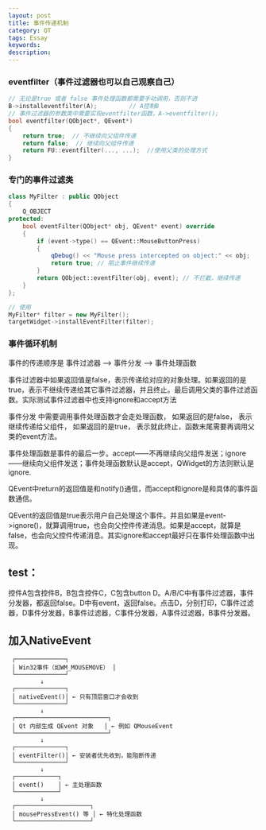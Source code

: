 ```yaml
---
layout: post
title: 事件传递机制
category: QT
tags: Essay
keywords: 
description: 
---
```


### eventfilter（事件过滤器也可以自己观察自己）
```cpp
// 无论是true 或者 false 事件处理函数都需要手动调用，否则不进
B->installeventfilter(A);         // A控制B
// 事件过滤器的参数类中需要实现eventfilter函数，A->eventfilter();
bool eventfilter(QObject*, QEvent*)
{
	return true;  // 不继续向父组件传递
	return false;  // 继续向父组件传递
	return FU::eventfilter(..., ...);  //使用父类的处理方式
}
```
### 专门的事件过滤类
```cpp
class MyFilter : public QObject
{
    Q_OBJECT
protected:
    bool eventFilter(QObject* obj, QEvent* event) override
    {
        if (event->type() == QEvent::MouseButtonPress)
        {
            qDebug() << "Mouse press intercepted on object:" << obj;
            return true; // 阻止事件继续传递
        }
        return QObject::eventFilter(obj, event); // 不拦截，继续传递
    }
};

// 使用
MyFilter* filter = new MyFilter();
targetWidget->installEventFilter(filter);
```
### 事件循环机制
事件的传递顺序是 事件过滤器 ——> 事件分发 ——> 事件处理函数

事件过滤器中如果返回值是false，表示传递给对应的对象处理。如果返回的是true，表示不继续传递给其它事件过滤器，并且终止。最后调用父类的事件过滤函数。实际测试事件过滤器中也支持ignore和accept方法

事件分发 中需要调用事件处理函数才会走处理函数， 如果返回的是false， 表示继续传递给父组件， 如果返回的是true， 表示就此终止，函数末尾需要再调用父类的event方法。

事件处理函数是事件的最后一步。accept——不再继续向父组件发送；ignore——继续向父组件发送；事件处理函数默认是accept，QWidget的方法则默认是ignore.

QEvent中return的返回值是和notify()通信，而accept和ignore是和具体的事件函数通信。

QEvent的返回值是true表示用户自己处理这个事件。并且如果是event->ignore()，就算调用true，也会向父控件传递消息。如果是accept，就算是false，也会向父控件传递消息。其实ignore和accept最好只在事件处理函数中出现。

## test：
控件A包含控件B，B包含控件C，C包含button D。A/B/C中有事件过滤器，事件分发器，都返回false。D中有event，返回false。点击D，分别打印，C事件过滤器，D事件分发器，B事件过滤器，C事件分发器，A事件过滤器，B事件分发器。

## 加入NativeEvent
```
 ┌──────────────┐
 │ Win32事件（如WM_MOUSEMOVE） │
 └──────────────┘
         ↓
 ┌──────────────┐
 │ nativeEvent()│ ← 只有顶层窗口才会收到
 └──────────────┘
         ↓
 ┌──────────────────────────┐
 │ Qt 内部生成 QEvent 对象   │ ← 例如 QMouseEvent
 └──────────────────────────┘
         ↓
 ┌──────────────┐
 │ eventFilter()│ ← 安装者优先收到，能阻断传递
 └──────────────┘
         ↓
 ┌────────────┐
 │ event()    │ ← 主处理函数
 └────────────┘
         ↓
 ┌─────────────────────┐
 │ mousePressEvent() 等 │ ← 特化处理函数
 └─────────────────────┘
```

